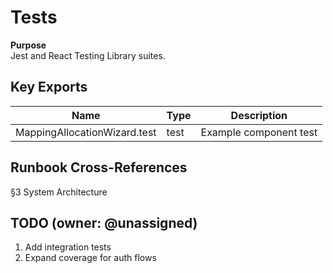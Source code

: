 # Tests

**Purpose**    
Jest and React Testing Library suites.

## Key Exports
| Name | Type | Description |
|------|------|-------------|
| MappingAllocationWizard.test | test | Example component test |

## Runbook Cross-References
§3 System Architecture

## TODO (owner: @unassigned)
1. Add integration tests
2. Expand coverage for auth flows
